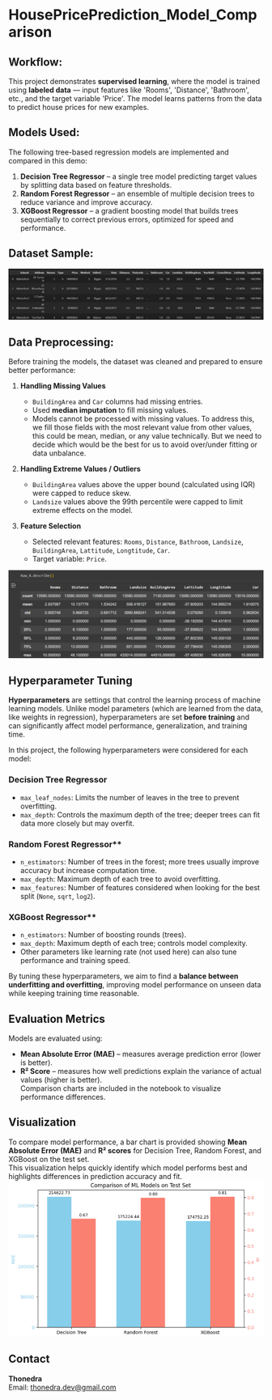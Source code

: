 # HousePricePrediction_Model_Comparison
## Workflow:
This project demonstrates **supervised learning**, where the model is trained using **labeled data** — input features like 'Rooms', 'Distance', 'Bathroom', etc., and the target variable 'Price'. 
The model learns patterns from the data to predict house prices for new examples.

## Models Used:
The following tree-based regression models are implemented and compared in this demo:
1. **Decision Tree Regressor** – a single tree model predicting target values by splitting data based on feature thresholds.  
2. **Random Forest Regressor** – an ensemble of multiple decision trees to reduce variance and improve accuracy.  
3. **XGBoost Regressor** – a gradient boosting model that builds trees sequentially to correct previous errors, optimized for speed and performance.

## Dataset Sample:
![Dataset Screenshot](DataSetSample.png)

## Data Preprocessing:
Before training the models, the dataset was cleaned and prepared to ensure better performance:

1. **Handling Missing Values**
   - `BuildingArea` and `Car` columns had missing entries.
   - Used **median imputation** to fill missing values.
   - Models cannot be processed with missing values. To address this, we fill those fields with the most relevant value from other values, this could be mean, median, or any value technically. But we need to decide which would be the best for us to avoid over/under fitting or data unbalance.

2. **Handling Extreme Values / Outliers**
   - `BuildingArea` values above the upper bound (calculated using IQR) were capped to reduce skew.
   - `Landsize` values above the 99th percentile were capped to limit extreme effects on the model.

3. **Feature Selection**
   - Selected relevant features: `Rooms`, `Distance`, `Bathroom`, `Landsize`, `BuildingArea`, `Lattitude`, `Longtitude`, `Car`.
   - Target variable: `Price`.

![Features Screenshot](FeaturesAnalysis.png)

## Hyperparameter Tuning

**Hyperparameters** are settings that control the learning process of machine learning models. Unlike model parameters (which are learned from the data, like weights in regression), hyperparameters are set **before training** and can significantly affect model performance, generalization, and training time.

In this project, the following hyperparameters were considered for each model:

### Decision Tree Regressor
  - `max_leaf_nodes`: Limits the number of leaves in the tree to prevent overfitting.  
  - `max_depth`: Controls the maximum depth of the tree; deeper trees can fit data more closely but may overfit.

### Random Forest Regressor**
  - `n_estimators`: Number of trees in the forest; more trees usually improve accuracy but increase computation time.  
  - `max_depth`: Maximum depth of each tree to avoid overfitting.  
  - `max_features`: Number of features considered when looking for the best split (`None`, `sqrt`, `log2`).

### XGBoost Regressor**
  - `n_estimators`: Number of boosting rounds (trees).  
  - `max_depth`: Maximum depth of each tree; controls model complexity.  
  - Other parameters like learning rate (not used here) can also tune performance and training speed.

By tuning these hyperparameters, we aim to find a **balance between underfitting and overfitting**, improving model performance on unseen data while keeping training time reasonable.

## Evaluation Metrics
Models are evaluated using:  
- **Mean Absolute Error (MAE)** – measures average prediction error (lower is better).  
- **R² Score** – measures how well predictions explain the variance of actual values (higher is better).  
Comparison charts are included in the notebook to visualize performance differences.

## Visualization
To compare model performance, a bar chart is provided showing **Mean Absolute Error (MAE)** and **R² scores** for Decision Tree, Random Forest, and XGBoost on the test set.  
This visualization helps quickly identify which model performs best and highlights differences in prediction accuracy and fit.
![Visualization](VisualChart.png)

## Contact
**Thonedra**  
Email: thonedra.dev@gmail.com  




